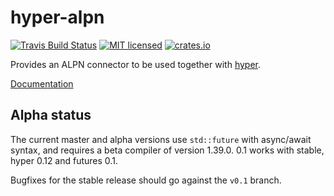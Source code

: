 # hyper-alpn

[![Travis Build Status](https://travis-ci.org/pimeys/hyper-alpn.svg?branch=master)](https://travis-ci.org/pimeys/hyper-alpn)
[![MIT licensed](https://img.shields.io/badge/license-MIT-blue.svg)](./LICENSE)
[![crates.io](https://meritbadge.herokuapp.com/hyper-alpn)](https://crates.io/crates/hyper-alpn)

Provides an ALPN connector to be used together with
[hyper](https://github.com/hyperium/hyper).

[Documentation](https://docs.rs/hyper-alpn)

## Alpha status

The current master and alpha versions use `std::future` with async/await syntax,
and requires a beta compiler of version 1.39.0. 0.1 works with stable, hyper 0.12 and futures 0.1.

Bugfixes for the stable release should go against the `v0.1` branch.
